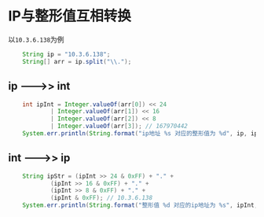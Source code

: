 # IP与整形值互相转换

以`10.3.6.138`为例

```java
    String ip = "10.3.6.138";
    String[] arr = ip.split("\\.");
```

## ip --->> int

```java
    int ipInt = Integer.valueOf(arr[0]) << 24
            | Integer.valueOf(arr[1]) << 16
            | Integer.valueOf(arr[2]) << 8
            | Integer.valueOf(arr[3]); // 167970442
    System.err.println(String.format("ip地址 %s 对应的整形值为 %d", ip, ipInt));
```

## int --->> ip

```java
    String ipStr = (ipInt >> 24 & 0xFF) + "." +
            (ipInt >> 16 & 0xFF) + "." +
            (ipInt >> 8 & 0xFF) + "." +
            (ipInt & 0xFF); // 10.3.6.138
    System.err.println(String.format("整形值 %d 对应的ip地址为 %s", ipInt, ipStr));
```


